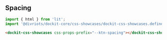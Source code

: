 ## Spacing

```js script
import { html } from 'lit';
import '@divriots/dockit-core/css-showcases/dockit-css-showcases.define.js';
```

```html preview-story
<dockit-css-showcases css-props-prefix="--ktn-spacing"></dockit-css-showcases>
```
